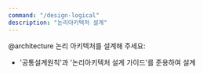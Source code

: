 ```yaml
---
command: "/design-logical"
description: "논리아키텍처 설계"
---
```


@architecture
논리 아키텍처를 설계해 주세요:
- '공통설계원칙'과 '논리아키텍처 설계 가이드'를 준용하여 설계